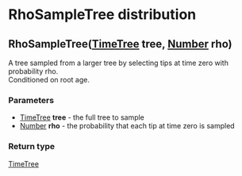 RhoSampleTree distribution
==========================
RhoSampleTree([TimeTree](../types/TimeTree.md) **tree**, [Number](../types/Number.md) **rho**)
----------------------------------------------------------------------------------------------

A tree sampled from a larger tree by selecting tips at time zero with probability rho.<br>Conditioned on root age.

### Parameters

- [TimeTree](../types/TimeTree.md) **tree** - the full tree to sample
- [Number](../types/Number.md) **rho** - the probability that each tip at time zero is sampled

### Return type

[TimeTree](../types/TimeTree.md)



